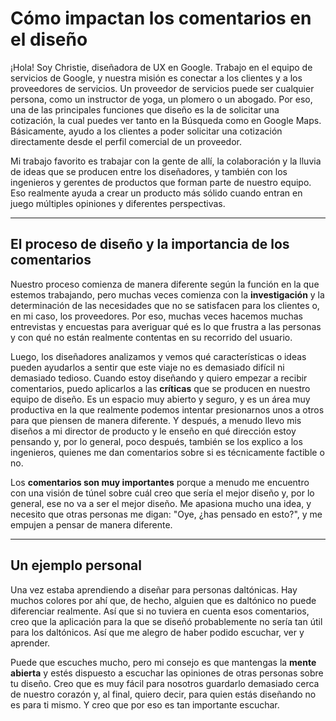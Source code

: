 # Cómo impactan los comentarios en el diseño

¡Hola! Soy Christie, diseñadora de UX en Google. Trabajo en el equipo de servicios de Google, y nuestra misión es conectar a los clientes y a los proveedores de servicios. Un proveedor de servicios puede ser cualquier persona, como un instructor de yoga, un plomero o un abogado. Por eso, una de las principales funciones que diseño es la de solicitar una cotización, la cual puedes ver tanto en la Búsqueda como en Google Maps. Básicamente, ayudo a los clientes a poder solicitar una cotización directamente desde el perfil comercial de un proveedor.

Mi trabajo favorito es trabajar con la gente de allí, la colaboración y la lluvia de ideas que se producen entre los diseñadores, y también con los ingenieros y gerentes de productos que forman parte de nuestro equipo. Eso realmente ayuda a crear un producto más sólido cuando entran en juego múltiples opiniones y diferentes perspectivas.

---

## El proceso de diseño y la importancia de los comentarios

Nuestro proceso comienza de manera diferente según la función en la que estemos trabajando, pero muchas veces comienza con la **investigación** y la determinación de las necesidades que no se satisfacen para los clientes o, en mi caso, los proveedores. Por eso, muchas veces hacemos muchas entrevistas y encuestas para averiguar qué es lo que frustra a las personas y con qué no están realmente contentas en su recorrido del usuario.

Luego, los diseñadores analizamos y vemos qué características o ideas pueden ayudarlos a sentir que este viaje no es demasiado difícil ni demasiado tedioso. Cuando estoy diseñando y quiero empezar a recibir comentarios, puedo aplicarlos a las **críticas** que se producen en nuestro equipo de diseño. Es un espacio muy abierto y seguro, y es un área muy productiva en la que realmente podemos intentar presionarnos unos a otros para que piensen de manera diferente. Y después, a menudo llevo mis diseños a mi director de producto y le enseño en qué dirección estoy pensando y, por lo general, poco después, también se los explico a los ingenieros, quienes me dan comentarios sobre si es técnicamente factible o no.

Los **comentarios son muy importantes** porque a menudo me encuentro con una visión de túnel sobre cuál creo que sería el mejor diseño y, por lo general, ese no va a ser el mejor diseño. Me apasiona mucho una idea, y necesito que otras personas me digan: "Oye, ¿has pensado en esto?", y me empujen a pensar de manera diferente.

---

## Un ejemplo personal

Una vez estaba aprendiendo a diseñar para personas daltónicas. Hay muchos colores por ahí que, de hecho, alguien que es daltónico no puede diferenciar realmente. Así que si no tuviera en cuenta esos comentarios, creo que la aplicación para la que se diseñó probablemente no sería tan útil para los daltónicos. Así que me alegro de haber podido escuchar, ver y aprender.

Puede que escuches mucho, pero mi consejo es que mantengas la **mente abierta** y estés dispuesto a escuchar las opiniones de otras personas sobre tu diseño. Creo que es muy fácil para nosotros guardarlo demasiado cerca de nuestro corazón y, al final, quiero decir, para quien estás diseñando no es para ti mismo. Y creo que por eso es tan importante escuchar.
